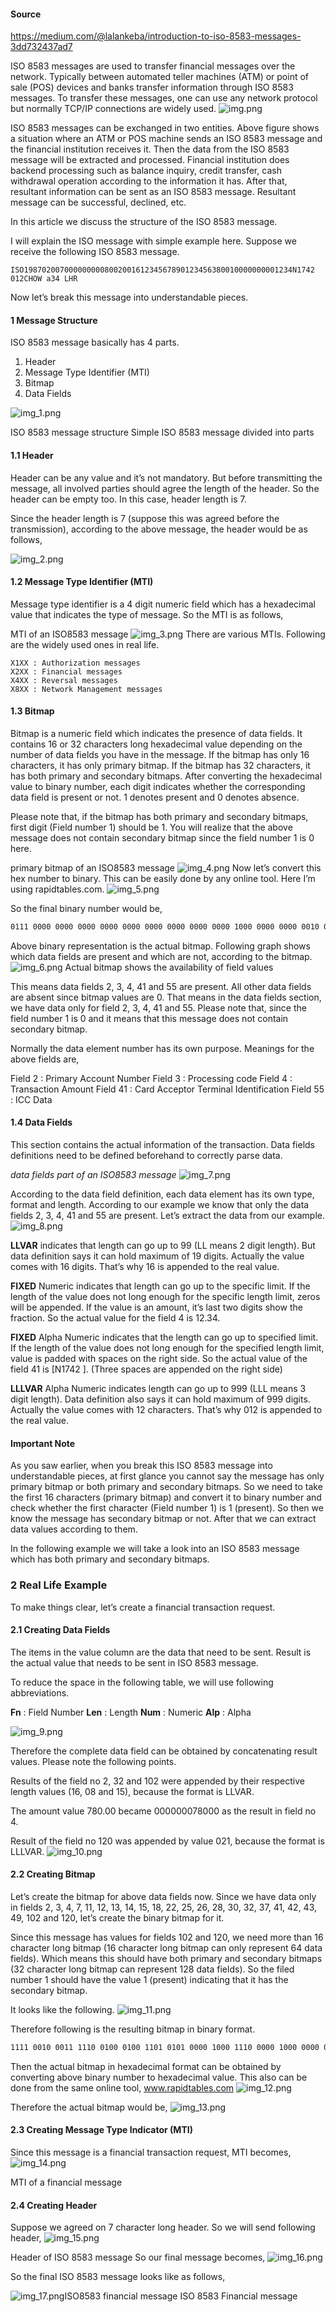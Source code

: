 #### Source
https://medium.com/@lalankeba/introduction-to-iso-8583-messages-3dd732437ad7

ISO 8583 messages are used to transfer financial messages over the network. Typically between automated teller machines (ATM) or point of sale (POS) devices and banks transfer information through ISO 8583 messages. To transfer these messages, one can use any network protocol but normally TCP/IP connections are widely used.
![img.png](img.png)



ISO 8583 messages can be exchanged in two entities. Above figure shows a situation where an ATM or POS machine sends an ISO 8583 message and the financial institution receives it. Then the data from the ISO 8583 message will be extracted and processed. Financial institution does backend processing such as balance inquiry, credit transfer, cash withdrawal operation according to the information it has. After that, resultant information can be sent as an ISO 8583 message. Resultant message can be successful, declined, etc.

In this article we discuss the structure of the ISO 8583 message.

I will explain the ISO message with simple example here. Suppose we receive the following ISO 8583 message.

```
ISO198702007000000000800200161234567890123456380010000000001234N1742 012CHOW a34 LHR
```

Now let’s break this message into understandable pieces.

#### 1 Message Structure
ISO 8583 message basically has 4 parts.

1. Header
2. Message Type Identifier (MTI)
3. Bitmap
4. Data Fields

![img_1.png](img_1.png)

ISO 8583 message structure
Simple ISO 8583 message divided into parts

#### 1.1 Header
Header can be any value and it’s not mandatory. But before transmitting the message, all involved parties should agree the length of the header. So the header can be empty too. In this case, header length is 7.

Since the header length is 7 (suppose this was agreed before the transmission), according to the above message, the header would be as follows,

![img_2.png](img_2.png)

#### 1.2 Message Type Identifier (MTI)
Message type identifier is a 4 digit numeric field which has a hexadecimal value that indicates the type of message. So the MTI is as follows,

MTI of an ISO8583 message
![img_3.png](img_3.png)
There are various MTIs. Following are the widely used ones in real life.
```
X1XX : Authorization messages
X2XX : Financial messages
X4XX : Reversal messages
X8XX : Network Management messages
```


#### 1.3 Bitmap
Bitmap is a numeric field which indicates the presence of data fields. It contains 16 or 32 characters long hexadecimal value depending on the number of data fields you have in the message. If the bitmap has only 16 characters, it has only primary bitmap. If the bitmap has 32 characters, it has both primary and secondary bitmaps. After converting the hexadecimal value to binary number, each digit indicates whether the corresponding data field is present or not. 1 denotes present and 0 denotes absence.

Please note that, if the bitmap has both primary and secondary bitmaps, first digit (Field number 1) should be 1. You will realize that the above message does not contain secondary bitmap since the field number 1 is 0 here.

primary bitmap of an ISO8583 message
![img_4.png](img_4.png)
Now let’s convert this hex number to binary. This can be easily done by any online tool. Here I’m using rapidtables.com.
![img_5.png](img_5.png)

So the final binary number would be,
```bash
0111 0000 0000 0000 0000 0000 0000 0000 0000 0000 1000 0000 0000 0010 0000 0000
```

Above binary representation is the actual bitmap. Following graph shows which data fields are present and which are not, according to the bitmap.
![img_6.png](img_6.png)
Actual bitmap shows the availability of field values

This means data fields 2, 3, 4, 41 and 55 are present. All other data fields are absent since bitmap values are 0. That means in the data fields section, we have data only for field 2, 3, 4, 41 and 55. Please note that, since the field number 1 is 0 and it means that this message does not contain secondary bitmap.

Normally the data element number has its own purpose. Meanings for the above fields are,

Field 2 : Primary Account Number
Field 3 : Processing code
Field 4 : Transaction Amount
Field 41 : Card Acceptor Terminal Identification
Field 55 : ICC Data

#### 1.4 Data Fields
This section contains the actual information of the transaction. Data fields definitions need to be defined beforehand to correctly parse data.

_data fields part of an ISO8583 message_
![img_7.png](img_7.png)


According to the data field definition, each data element has its own type, format and length. According to our example we know that only the data fields 2, 3, 4, 41 and 55 are present. Let’s extract the data from our example.
![img_8.png](img_8.png)

**LLVAR** indicates that length can go up to 99 (LL means 2 digit length). But data definition says it can hold maximum of 19 digits. Actually the value comes with 16 digits. That’s why 16 is appended to the real value.

**FIXED** Numeric indicates that length can go up to the specific limit. If the length of the value does not long enough for the specific length limit, zeros will be appended. If the value is an amount, it’s last two digits show the fraction. So the actual value for the field 4 is 12.34.

**FIXED** Alpha Numeric indicates that the length can go up to specified limit. If the length of the value does not long enough for the specified length limit, value is padded with spaces on the right side. So the actual value of the field 41 is [N1742 ]. (Three spaces are appended on the right side)

**LLLVAR** Alpha Numeric indicates length can go up to 999 (LLL means 3 digit length). Data definition also says it can hold maximum of 999 digits. Actually the value comes with 12 characters. That’s why 012 is appended to the real value.

#### Important Note
As you saw earlier, when you break this ISO 8583 message into understandable pieces, at first glance you cannot say the message has only primary bitmap or both primary and secondary bitmaps. So we need to take the first 16 characters (primary bitmap) and convert it to binary number and check whether the first character (Field number 1) is 1 (present). So then we know the message has secondary bitmap or not. After that we can extract data values according to them.

In the following example we will take a look into an ISO 8583 message which has both primary and secondary bitmaps.

### 2 Real Life Example
To make things clear, let’s create a financial transaction request.

#### 2.1 Creating Data Fields
The items in the value column are the data that need to be sent. Result is the actual value that needs to be sent in ISO 8583 message.

To reduce the space in the following table, we will use following abbreviations.

**Fn** : Field Number
**Len** : Length
**Num** : Numeric
**Alp** : Alpha

![img_9.png](img_9.png)


Therefore the complete data field can be obtained by concatenating result values. Please note the following points.

Results of the field no 2, 32 and 102 were appended by their respective length values (16, 08 and 15), because the format is LLVAR.

The amount value 780.00 became 000000078000 as the result in field no 4.

Result of the field no 120 was appended by value 021, because the format is LLLVAR.
![img_10.png](img_10.png)


#### 2.2 Creating Bitmap
Let’s create the bitmap for above data fields now. Since we have data only in fields 2, 3, 4, 7, 11, 12, 13, 14, 15, 18, 22, 25, 26, 28, 30, 32, 37, 41, 42, 43, 49, 102 and 120, let’s create the binary bitmap for it.

Since this message has values for fields 102 and 120, we need more than 16 character long bitmap (16 character long bitmap can only represent 64 data fields). Which means this should have both primary and secondary bitmaps (32 character long bitmap can represent 128 data fields). So the filed number 1 should have the value 1 (present) indicating that it has the secondary bitmap.

It looks like the following.
![img_11.png](img_11.png)

Therefore following is the resulting bitmap in binary format.
```bash
1111 0010 0011 1110 0100 0100 1101 0101 0000 1000 1110 0000 1000 0000 0000 0000 0000 0000 0000 0000 0000 0000 0000 0000 0000 0100 0000 0000 0000 0001 0000 0000
```

Then the actual bitmap in hexadecimal format can be obtained by converting above binary number to hexadecimal value. This also can be done from the same online tool, www.rapidtables.com
![img_12.png](img_12.png)

Therefore the actual bitmap would be,
![img_13.png](img_13.png)

#### 2.3 Creating Message Type Indicator (MTI)
Since this message is a financial transaction request, MTI becomes,
![img_14.png](img_14.png)

MTI of a financial message
#### 2.4 Creating Header
Suppose we agreed on 7 character long header. So we will send following header,
![img_15.png](img_15.png)

Header of ISO 8583 message
So our final message becomes,
![img_16.png](img_16.png)

So the final ISO 8583 message looks like as follows,

![img_17.png](img_17.png)ISO8583 financial message
ISO 8583 Financial message